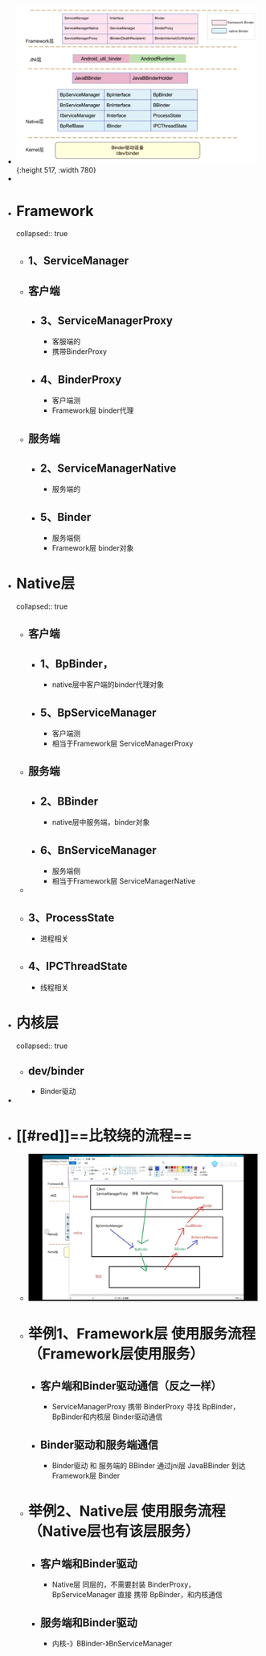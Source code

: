 - ![image.png](../assets/image_1688546998965_0.png){:height 517, :width 780}
-
- # Framework
  collapsed:: true
	- ## 1、ServiceManager
	- ## 客户端
		- ## 3、ServiceManagerProxy
			- 客服端的
			- 携带BinderProxy
		- ## 4、BinderProxy
			- 客户端测
			- Framework层 binder代理
	- ## 服务端
		- ## 2、ServiceManagerNative
			- 服务端的
		- ## 5、Binder
			- 服务端侧
			- Framework层 binder对象
- # Native层
  collapsed:: true
	- ## 客户端
		- ## 1、BpBinder，
			- native层中客户端的binder代理对象
		- ## 5、BpServiceManager
			- 客户端测
			- 相当于Framework层 ServiceManagerProxy
	- ## 服务端
		- ## 2、BBinder
			- native层中服务端，binder对象
		- ## 6、BnServiceManager
			- 服务端侧
			- 相当于Framework层 ServiceManagerNative
	-
	- ## 3、ProcessState
		- 进程相关
	- ## 4、IPCThreadState
		- 线程相关
- # 内核层
  collapsed:: true
	- ## dev/binder
		- Binder驱动
-
- # [[#red]]==比较绕的流程==
	- ![8 进程间通信机制 Binder原理讲解-02_19_54-2023_07_05_17_47_03.jpg](../assets/8_进程间通信机制_Binder原理讲解-02_19_54-2023_07_05_17_47_03_1688550434013_0.jpg)
	- # 举例1、Framework层 使用服务流程（Framework层使用服务）
		- ## 客户端和Binder驱动通信（反之一样）
			- ServiceManagerProxy  携带 BinderProxy 寻找 BpBinder，BpBinder和内核层 Binder驱动通信
		- ## Binder驱动和服务端通信
			- Binder驱动 和 服务端的 BBinder 通过jni层 JavaBBinder 到达 Framework层 Binder
	- # 举例2、Native层 使用服务流程（Native层也有该层服务）
		- ## 客户端和Binder驱动
			- Native层 同层的，不需要封装 BinderProxy，BpServiceManager 直接 携带 BpBinder，和内核通信
		- ## 服务端和Binder驱动
			- 内核-》BBinder-》BnServiceManager